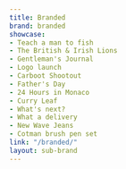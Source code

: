 ```yaml
---
title: Branded
brand: branded
showcase:
- Teach a man to fish
- The British & Irish Lions
- Gentleman's Journal
- Logo launch
- Carboot Shootout
- Father's Day
- 24 Hours in Monaco
- Curry Leaf
- What's next?
- What a delivery
- New Wave Jeans
- Cotman brush pen set
link: "/branded/"
layout: sub-brand
---
```


